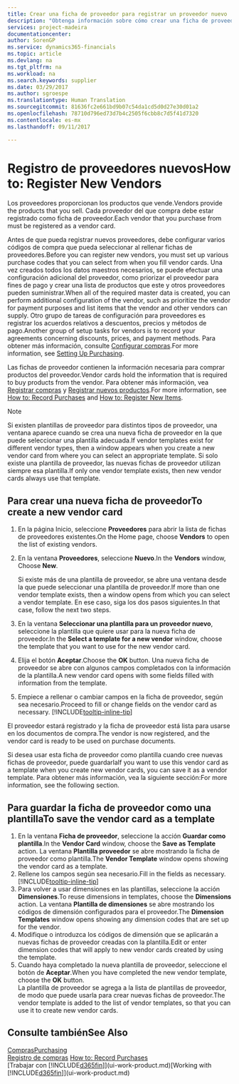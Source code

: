 ```yaml
---
title: Crear una ficha de proveedor para registrar un proveedor nuevo | Documentos de Microsoft
description: "Obtenga información sobre cómo crear una ficha de proveedor para registrar un nuevo proveedor."
services: project-madeira
documentationcenter: 
author: SorenGP
ms.service: dynamics365-financials
ms.topic: article
ms.devlang: na
ms.tgt_pltfrm: na
ms.workload: na
ms.search.keywords: supplier
ms.date: 03/29/2017
ms.author: sgroespe
ms.translationtype: Human Translation
ms.sourcegitcommit: 81636fc2e661bd9b07c54da1cd5d0d27e30d01a2
ms.openlocfilehash: 78710d796ed73d7b4c2505f6cbb8c7d5f41d7320
ms.contentlocale: es-mx
ms.lasthandoff: 09/11/2017

---
```

# <a name="how-to-register-new-vendors"></a><span data-ttu-id="a86f0-103">Registro de proveedores nuevos</span><span class="sxs-lookup"><span data-stu-id="a86f0-103">How to: Register New Vendors</span></span>
<span data-ttu-id="a86f0-104">Los proveedores proporcionan los productos que vende.</span><span class="sxs-lookup"><span data-stu-id="a86f0-104">Vendors provide the products that you sell.</span></span> <span data-ttu-id="a86f0-105">Cada proveedor del que compra debe estar registrado como ficha de proveedor.</span><span class="sxs-lookup"><span data-stu-id="a86f0-105">Each vendor that you purchase from must be registered as a vendor card.</span></span>

<span data-ttu-id="a86f0-106">Antes de que pueda registrar nuevos proveedores, debe configurar varios códigos de compra que pueda seleccionar al rellenar fichas de proveedores.</span><span class="sxs-lookup"><span data-stu-id="a86f0-106">Before you can register new vendors, you must set up various purchase codes that you can select from when you fill vendor cards.</span></span> <span data-ttu-id="a86f0-107">Una vez creados todos los datos maestros necesarios, se puede efectuar una configuración adicional del proveedor, como priorizar el proveedor para fines de pago y crear una lista de productos que este y otros proveedores pueden suministrar.</span><span class="sxs-lookup"><span data-stu-id="a86f0-107">When all of the required master data is created, you can perform additional configuration of the vendor, such as prioritize the vendor for payment purposes and list items that the vendor and other vendors can supply.</span></span> <span data-ttu-id="a86f0-108">Otro grupo de tareas de configuración para proveedores es registrar los acuerdos relativos a descuentos, precios y métodos de pago.</span><span class="sxs-lookup"><span data-stu-id="a86f0-108">Another group of setup tasks for vendors is to record your agreements concerning discounts, prices, and payment methods.</span></span> <span data-ttu-id="a86f0-109">Para obtener más información, consulte [Configurar compras](purchasing-setup-purchasing.md).</span><span class="sxs-lookup"><span data-stu-id="a86f0-109">For more information, see [Setting Up Purchasing](purchasing-setup-purchasing.md).</span></span>

<span data-ttu-id="a86f0-110">Las fichas de proveedor contienen la información necesaria para comprar productos del proveedor.</span><span class="sxs-lookup"><span data-stu-id="a86f0-110">Vendor cards hold the information that is required to buy products from the vendor.</span></span> <span data-ttu-id="a86f0-111">Para obtener más información, vea [Registrar compras](purchasing-how-record-purchases.md) y [Registrar nuevos productos](inventory-how-register-new-items.md).</span><span class="sxs-lookup"><span data-stu-id="a86f0-111">For more information, see [How to: Record Purchases](purchasing-how-record-purchases.md) and [How to: Register New Items](inventory-how-register-new-items.md).</span></span>

> [!NOTE]  
>   <span data-ttu-id="a86f0-112">Si existen plantillas de proveedor para distintos tipos de proveedor, una ventana aparece cuando se crea una nueva ficha de proveedor en la que puede seleccionar una plantilla adecuada.</span><span class="sxs-lookup"><span data-stu-id="a86f0-112">If vendor templates exist for different vendor types, then a window appears when you create a new vendor card from where you can select an appropriate template.</span></span> <span data-ttu-id="a86f0-113">Si solo existe una plantilla de proveedor, las nuevas fichas de proveedor utilizan siempre esa plantilla.</span><span class="sxs-lookup"><span data-stu-id="a86f0-113">If only one vendor template exists, then new vendor cards always use that template.</span></span>

## <a name="to-create-a-new-vendor-card"></a><span data-ttu-id="a86f0-114">Para crear una nueva ficha de proveedor</span><span class="sxs-lookup"><span data-stu-id="a86f0-114">To create a new vendor card</span></span>
1. <span data-ttu-id="a86f0-115">En la página Inicio, seleccione **Proveedores** para abrir la lista de fichas de proveedores existentes.</span><span class="sxs-lookup"><span data-stu-id="a86f0-115">On the Home page, choose **Vendors** to open the list of existing vendors.</span></span>  
2. <span data-ttu-id="a86f0-116">En la ventana **Proveedores**, seleccione **Nuevo**.</span><span class="sxs-lookup"><span data-stu-id="a86f0-116">In the **Vendors** window, Choose **New**.</span></span>

    <span data-ttu-id="a86f0-117">Si existe más de una plantilla de proveedor, se abre una ventana desde la que puede seleccionar una plantilla de proveedor.</span><span class="sxs-lookup"><span data-stu-id="a86f0-117">If more than one vendor template exists, then a window opens from which you can select a vendor template.</span></span> <span data-ttu-id="a86f0-118">En ese caso, siga los dos pasos siguientes.</span><span class="sxs-lookup"><span data-stu-id="a86f0-118">In that case, follow the next two steps.</span></span>
3. <span data-ttu-id="a86f0-119">En la ventana **Seleccionar una plantilla para un proveedor nuevo**, seleccione la plantilla que quiere usar para la nueva ficha de proveedor.</span><span class="sxs-lookup"><span data-stu-id="a86f0-119">In the **Select a template for a new vendor** window, choose the template that you want to use for the new vendor card.</span></span>
4. <span data-ttu-id="a86f0-120">Elija el botón **Aceptar**.</span><span class="sxs-lookup"><span data-stu-id="a86f0-120">Choose the **OK** button.</span></span> <span data-ttu-id="a86f0-121">Una nueva ficha de proveedor se abre con algunos campos completados con la información de la plantilla.</span><span class="sxs-lookup"><span data-stu-id="a86f0-121">A new vendor card opens with some fields filled with information from the template.</span></span>
5. <span data-ttu-id="a86f0-122">Empiece a rellenar o cambiar campos en la ficha de proveedor, según sea necesario.</span><span class="sxs-lookup"><span data-stu-id="a86f0-122">Proceed to fill or change fields on the vendor card as necessary.</span></span> [!INCLUDE[tooltip-inline-tip](includes/tooltip-inline-tip_md.md)]

<span data-ttu-id="a86f0-123">El proveedor estará registrado y la ficha de proveedor está lista para usarse en los documentos de compra.</span><span class="sxs-lookup"><span data-stu-id="a86f0-123">The vendor is now registered, and the vendor card is ready to be used on purchase documents.</span></span>

<span data-ttu-id="a86f0-124">Si desea usar esta ficha de proveedor como plantilla cuando cree nuevas fichas de proveedor, puede guardarla</span><span class="sxs-lookup"><span data-stu-id="a86f0-124">If you want to use this vendor card as a template when you create new vendor cards, you can save it as a vendor template.</span></span> <span data-ttu-id="a86f0-125">Para obtener más información, vea la siguiente sección:</span><span class="sxs-lookup"><span data-stu-id="a86f0-125">For more information, see the following section.</span></span>

## <a name="to-save-the-vendor-card-as-a-template"></a><span data-ttu-id="a86f0-126">Para guardar la ficha de proveedor como una plantilla</span><span class="sxs-lookup"><span data-stu-id="a86f0-126">To save the vendor card as a template</span></span>
1. <span data-ttu-id="a86f0-127">En la ventana **Ficha de proveedor**, seleccione la acción **Guardar como plantilla**.</span><span class="sxs-lookup"><span data-stu-id="a86f0-127">In the **Vendor Card** window, choose the **Save as Template** action.</span></span> <span data-ttu-id="a86f0-128">La ventana **Plantilla proveedor** se abre mostrando la ficha de proveedor como plantilla.</span><span class="sxs-lookup"><span data-stu-id="a86f0-128">The **Vendor Template** window opens showing the vendor card as a template.</span></span>
2. <span data-ttu-id="a86f0-129">Rellene los campos según sea necesario.</span><span class="sxs-lookup"><span data-stu-id="a86f0-129">Fill in the fields as necessary.</span></span> [!INCLUDE[tooltip-inline-tip](includes/tooltip-inline-tip_md.md)]
3. <span data-ttu-id="a86f0-130">Para volver a usar dimensiones en las plantillas, seleccione la acción **Dimensiones**.</span><span class="sxs-lookup"><span data-stu-id="a86f0-130">To reuse dimensions in templates, choose the **Dimensions** action.</span></span> <span data-ttu-id="a86f0-131">La ventana **Plantilla de dimensiones** se abre mostrando los códigos de dimensión configurados para el proveedor.</span><span class="sxs-lookup"><span data-stu-id="a86f0-131">The **Dimension Templates** window opens showing any dimension codes that are set up for the vendor.</span></span>
4. <span data-ttu-id="a86f0-132">Modifique o introduzca los códigos de dimensión que se aplicarán a nuevas fichas de proveedor creadas con la plantilla.</span><span class="sxs-lookup"><span data-stu-id="a86f0-132">Edit or enter dimension codes that will apply to new vendor cards created by using the template.</span></span>
5. <span data-ttu-id="a86f0-133">Cuando haya completado la nueva plantilla de proveedor, seleccione el botón de **Aceptar**.</span><span class="sxs-lookup"><span data-stu-id="a86f0-133">When you have completed the new vendor template, choose the **OK** button.</span></span>  
   <span data-ttu-id="a86f0-134">La plantilla de proveedor se agrega a la lista de plantillas de proveedor, de modo que puede usarla para crear nuevas fichas de proveedor.</span><span class="sxs-lookup"><span data-stu-id="a86f0-134">The vendor template is added to the list of vendor templates, so that you can use it to create new vendor cards.</span></span>

## <a name="see-also"></a><span data-ttu-id="a86f0-135">Consulte también</span><span class="sxs-lookup"><span data-stu-id="a86f0-135">See Also</span></span>
[<span data-ttu-id="a86f0-136">Compras</span><span class="sxs-lookup"><span data-stu-id="a86f0-136">Purchasing</span></span>](purchasing-manage-purchasing.md)  
<span data-ttu-id="a86f0-137">[Registro de compras](purchasing-how-record-purchases.md) </span><span class="sxs-lookup"><span data-stu-id="a86f0-137">[How to: Record Purchases](purchasing-how-record-purchases.md) </span></span>  
<span data-ttu-id="a86f0-138">[Trabajar con [!INCLUDE[d365fin](includes/d365fin_md.md)]](ui-work-product.md)</span><span class="sxs-lookup"><span data-stu-id="a86f0-138">[Working with [!INCLUDE[d365fin](includes/d365fin_md.md)]](ui-work-product.md)</span></span>  

